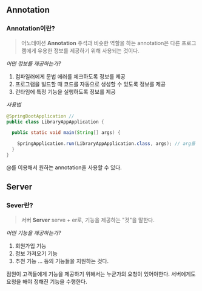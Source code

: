 
## Annotation

### Annotation이란?

> 어노테이션 **Annotation**
>  주석과 비슷한 역할을 하는 annotation은 다른 프로그램에게 유용한 정보를 제공하기 위해 사용되는 것이다.



*어떤 정보를 제공하는가?* 
1. 컴파일러에게 문법 에러를 체크하도록 정보를 제공
2. 프로그램을 빌드할 때 코드를 자동으로 생성할 수 있도록 정보를 제공
3. 런타임에 특정 기능을 실행하도록 정보를 제공




*사용법*
```java
@SpringBootApplication // 
public class LibraryAppApplication {

  public static void main(String[] args) {

    SpringApplication.run(LibraryAppApplication.class, args); // arg를 받아서 서버를 실행시킴
  }
}
```

@를 이용해서 원하는 annotation을 사용할 수 있다.




## Server

### Sever란?


> 서버 **Server**
>  serve + er로, 기능을 제공하는 "것"을 말한다.



*어떤 기능을 제공하는가?*
1. 회원가입 기능 
2. 정보 가져오기 기능 
3. 추천 기능
... 등의 기능들을 지원하는 것다.




점원이 고객들에게 기능을 제공하기 위해서는 누군가의 요청이 있어야한다.
서버에게도 요청을 해야 정해진 기능을 수행한다.



